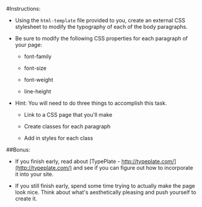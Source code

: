 #Instructions:

* Using the `html-template` file provided to you, create an external CSS stylesheet to modify the typography of each of the body paragraphs.  

* Be sure to modify the following CSS properties for each paragraph of your page:

  * font-family

  * font-size

  * font-weight

  * line-height

* Hint: You will need to do three things to accomplish this task.

  * Link to a CSS page that you'll make

  * Create classes for each paragraph

  * Add in styles for each class 

##Bonus:

  * If you finish early, read about [TypePlate - http://typeplate.com/](http://typeplate.com/) and see if you can figure out how to incorporate it into your site. 

  * If you still finish early, spend some time trying to actually make the page look nice. Think about what's aesthetically pleasing and push yourself to create it. 